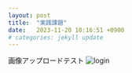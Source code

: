 ```yaml
---
layout: post
title:  "実践課題"
date:   2023-11-20 10:16:51 +0900
# categories: jekyll update
---
```


画像アップロードテスト
![login](https://esx11954.github.io/spring-doc/images/test-img.png)
